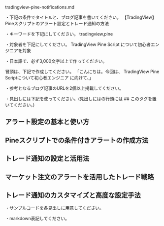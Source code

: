 tradingview-pine-notifications.md

・下記の条件でタイトルと、ブログ記事を書いてください。
【TradingView】Pineスクリプトのアラート設定とトレード通知の方法

・キーワードを下記にしてください。
tradingview,pine

・対象者を下記にしてください。
  TradingView Pine Script について初心者エンジニアを対象


・日本語で、必ず3,000文字以上で作ってください。

冒頭は、下記で作成してください。
「こんにちは。今回は、
TradingView Pine Scriptについて初心者エンジニア
に向けて、」

・参考となるブログ記事のURLを2個以上掲載してください。

・見出しには下記を使ってください。(見出しにはの行頭には ## このタグを置いてください。)
## アラート設定の基本と使い方
## Pineスクリプトでの条件付きアラートの作成方法
## トレード通知の設定と活用法
## マーケット注文のアラートを活用したトレード戦略
## トレード通知のカスタマイズと高度な設定手法

・サンプルコードを各見出しに用意してください。

・markdown表記してください。

